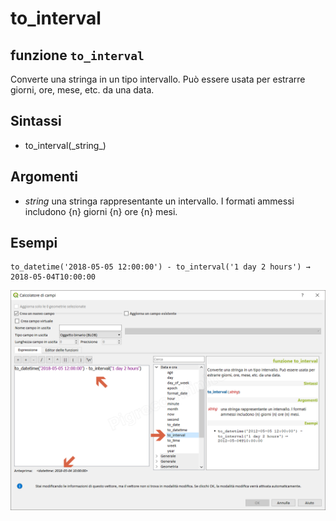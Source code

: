 # to\_interval

## funzione `to_interval`

Converte una stringa in un tipo intervallo. Può essere usata per estrarre giorni, ore, mese, etc. da una data.

## Sintassi

* to_interval\(\_string_\)

## Argomenti

* _string_ una stringa rappresentante un intervallo. I formati ammessi includono {n} giorni {n} ore {n} mesi.

## Esempi

```text
to_datetime('2018-05-05 12:00:00') - to_interval('1 day 2 hours') → 2018-05-04T10:00:00
```

![](../../../.gitbook/assets/to_interval1%20%282%29.png)

